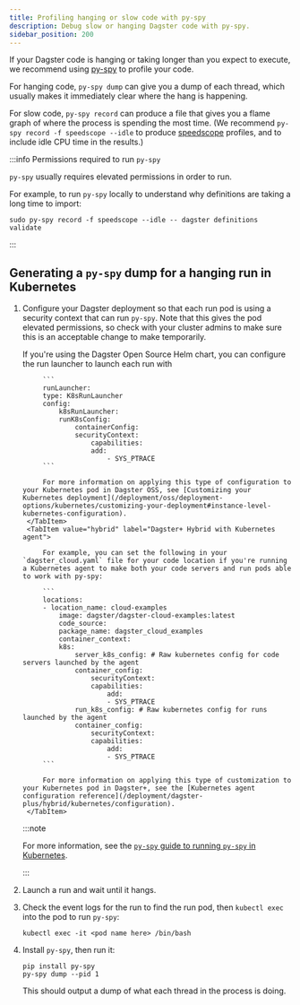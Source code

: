 ```yaml
---
title: Profiling hanging or slow code with py-spy
description: Debug slow or hanging Dagster code with py-spy.
sidebar_position: 200
---
```


If your Dagster code is hanging or taking longer than you expect to execute, we recommend using [py-spy](https://github.com/benfred/py-spy) to profile your code.

For hanging code, `py-spy dump` can give you a dump of each thread, which usually makes it immediately clear where the hang is happening.

For slow code, `py-spy record` can produce a file that gives you a flame graph of where the process is spending the most time. (We recommend `py-spy record -f speedscope --idle` to produce [speedscope](https://github.com/jlfwong/speedscope) profiles, and to include idle CPU time in the results.)

:::info Permissions required to run `py-spy`

`py-spy` usually requires elevated permissions in order to run.

For example, to run `py-spy` locally to understand why definitions are taking a long time to import:

```
sudo py-spy record -f speedscope --idle -- dagster definitions validate
```

:::

## Generating a `py-spy` dump for a hanging run in Kubernetes


1. Configure your Dagster deployment so that each run pod is using a security context that can run `py-spy`. Note that this gives the pod elevated permissions, so check with your cluster admins to make sure this is an acceptable change to make temporarily.

    <Tabs>
        <TabItem value="oss" label="Dagster OSS">
            If you're using the Dagster Open Source Helm chart, you can configure the run launcher to launch each run with 

            ```
            runLauncher:
            type: K8sRunLauncher
            config:
                k8sRunLauncher:
                runK8sConfig:
                    containerConfig:
                    securityContext:
                        capabilities:
                        add:
                            - SYS_PTRACE
            ```

            For more information on applying this type of configuration to your Kubernetes pod in Dagster OSS, see [Customizing your Kubernetes deployment](/deployment/oss/deployment-options/kubernetes/customizing-your-deployment#instance-level-kubernetes-configuration).
        </TabItem>
        <TabItem value="hybrid" label="Dagster+ Hybrid with Kubernetes agent">

            For example, you can set the following in your `dagster_cloud.yaml` file for your code location if you're running a Kubernetes agent to make both your code servers and run pods able to work with py-spy:

            ```
            locations:
            - location_name: cloud-examples
                image: dagster/dagster-cloud-examples:latest
                code_source:
                package_name: dagster_cloud_examples
                container_context:
                k8s:
                    server_k8s_config: # Raw kubernetes config for code servers launched by the agent
                    container_config:
                        securityContext:
                        capabilities:
                            add:
                            - SYS_PTRACE
                    run_k8s_config: # Raw kubernetes config for runs launched by the agent
                    container_config:
                        securityContext:
                        capabilities:
                            add:
                            - SYS_PTRACE
            ```

            For more information on applying this type of customization to your Kubernetes pod in Dagster+, see the [Kubernetes agent configuration reference](/deployment/dagster-plus/hybrid/kubernetes/configuration).
        </TabItem>
    </Tabs>

    :::note
    
    For more information, see the [`py-spy` guide to running `py-spy` in Kubernetes](https://github.com/benfred/py-spy#how-do-i-run-py-spy-in-kubernetes).

    :::

2. Launch a run and wait until it hangs.
3. Check the event logs for the run to find the run pod, then `kubectl exec` into the pod to run `py-spy`:

    ```
    kubectl exec -it <pod name here> /bin/bash
    ```
4. Install `py-spy`, then run it:

    ```
    pip install py-spy
    py-spy dump --pid 1
    ```

    This should output a dump of what each thread in the process is doing.